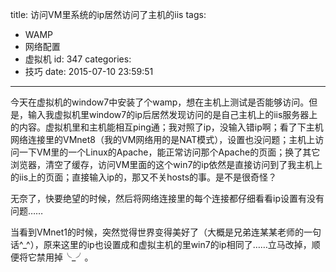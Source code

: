 title: 访问VM里系统的ip居然访问了主机的iis
tags:
  - WAMP
  - 网络配置
  - 虚拟机
id: 347
categories:
  - 技巧
date: 2015-07-10 23:59:51
---

今天在虚拟机的window7中安装了个wamp，想在主机上测试是否能够访问。但是，输入我虚拟机里window7的ip后居然发现访问的是自己主机上的iis服务器上的内容。<!--more-->虚拟机里和主机能相互ping通；我对照了ip，没输入错ip啊；看了下主机网络连接里的VMnet8（我的VM网络用的是NAT模式），设置也没问题；主机上访问一下VM里的一个Linux的Apache，能正常访问那个Apache的页面；换了其它浏览器，清空了缓存，访问VM里面的这个win7的ip依然是直接访问到了我主机上的iis上的页面；直接输入ip的，那又不关hosts的事。是不是很奇怪？

无奈了，快要绝望的时候，然后将网络连接里的每个连接都仔细看看ip设置有没有问题……

当看到VMnet1的时候，突然觉得世界变得美好了（大概是兄弟连某某老师的一句话^\_^），原来这里的ip也设置成和虚拟主机的里win7的ip相同了……立马改掉，顺便将它禁用掉╰\_╯。